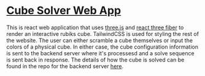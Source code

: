# [Cube Solver Web App](https://cube-solver-frontend.vercel.app/)
This is react web application that uses [three.js](https://threejs.org/) and [react three fiber](https://github.com/pmndrs/react-three-fiber) to render an interactive rubiks cube. TailwindCSS is used for styling the rest of the website. The user can either scramble a cube themselves or input the colors of a physical cube. In either case, the cube configuration information is sent to the backend server where it's processesd and a solve sequence is sent back in response. The details of how the cube is solved can be found in the repo for the backend server [here](https://github.com/ec-2018/cube-solver-backend).
